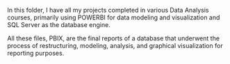 In this folder, I have all my projects completed in various Data Analysis courses, primarily using POWERBI for data modeling and visualization and SQL Server as the database engine.

All these files, PBIX, are the final reports of a database that underwent the process of restructuring, modeling, analysis, and graphical visualization for reporting purposes.
